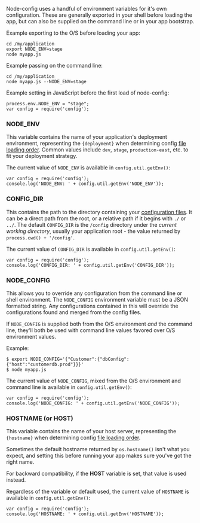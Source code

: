 Node-config uses a handful of environment variables for it's own configuration.  These are generally exported in your shell before loading the app, but can also be supplied on the command line or in your app bootstrap.

Example exporting to the O/S before loading your app:
```
cd /my/application
export NODE_ENV=stage
node myapp.js
```

Example passing on the command line:
```
cd /my/application
node myapp.js --NODE_ENV=stage
```

Example setting in JavaScript before the first load of node-config:
```
process.env.NODE_ENV = "stage";
var config = require('config');
```

### NODE_ENV

This variable contains the name of your application's deployment environment, representing the ```{deployment}``` when determining config [file loading order](https://github.com/lorenwest/node-config/wiki/Configuration-Files#file-load-order).  Common values include ```dev```, ```stage```, ```production-east```, etc. to fit your deployment strategy.

The current value of ```NODE_ENV``` is available in ```config.util.getEnv()```:
```
var config = require('config');
console.log('NODE_ENV: ' + config.util.getEnv('NODE_ENV'));
```

### CONFIG_DIR

This contains the path to the directory containing your [configuration files](https://github.com/lorenwest/node-config/wiki/Configuration-Files).  It can be a direct path from the root, or a relative path if it begins with ```./``` or ```../```.  The default ```CONFIG_DIR``` is the ```/config``` directory under the *current working directory*, usually your application root - the value returned by ```process.cwd() + '/config'```.

The current value of ```CONFIG_DIR``` is available in ```config.util.getEnv()```:
```
var config = require('config');
console.log('CONFIG_DIR: ' + config.util.getEnv('CONFIG_DIR'));
```

### NODE_CONFIG

This allows you to override any configuration from the command line or shell environment.  The ```NODE_CONFIG``` environment variable must be a JSON formatted string.  Any configurations contained in this will override the configurations found and merged from the config files.

If ```NODE_CONFIG``` is supplied both from the O/S environment _and_ the command line, they'll both be used with command line values favored over O/S environment values.  

Example:

```
$ export NODE_CONFIG='{"Customer":{"dbConfig":{"host":"customerdb.prod"}}}'
$ node myapp.js
```

The current value of ```NODE_CONFIG```, mixed from the O/S environment and command line is available in ```config.util.getEnv()```:
```
var config = require('config');
console.log('NODE_CONFIG: ' + config.util.getEnv('NODE_CONFIG'));
```

### HOSTNAME (or HOST)

This variable contains the name of your host server, representing the ```{hostname}``` when determining config [file loading order](https://github.com/lorenwest/node-config/wiki/Configuration-Files#file-load-order). 

Sometimes the default hostname returned by ```os.hostname()``` isn't what you expect, and setting this before running your app makes sure you've got the right name.

For backward compatibility, if the **HOST** variable is set, that value is used instead.

Regardless of the variable or default used, the current value of ```HOSTNAME``` is available in ```config.util.getEnv()```:

```
var config = require('config');
console.log('HOSTNAME: ' + config.util.getEnv('HOSTNAME'));
```

